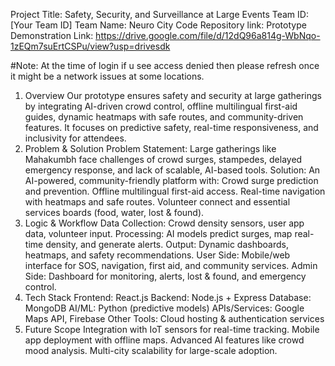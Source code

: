 Project Title: Safety, Security, and Surveillance at Large Events
Team ID: [Your Team ID]
Team Name: Neuro City
Code Repository link:
Prototype Demonstration Link: https://drive.google.com/file/d/12dQ96a814g-WbNqo-1zEQm7suErtCSPu/view?usp=drivesdk

#Note: At the time of login if u see access denied then please refresh once it might be a network issues at some locations.
1. Overview
Our prototype ensures safety and security at large gatherings by integrating AI-driven crowd control, offline multilingual first-aid guides, dynamic heatmaps with safe routes, and community-driven features. It focuses on predictive safety, real-time responsiveness, and inclusivity for attendees.
2. Problem & Solution
Problem Statement:
Large gatherings like Mahakumbh face challenges of crowd surges, stampedes, delayed emergency response, and lack of scalable, AI-based tools.
Solution:
An AI-powered, community-friendly platform with:
Crowd surge prediction and prevention.
Offline multilingual first-aid access.
Real-time navigation with heatmaps and safe routes.
Volunteer connect and essential services boards (food, water, lost & found).
3. Logic & Workflow
Data Collection: Crowd density sensors, user app data, volunteer input.
Processing: AI models predict surges, map real-time density, and generate alerts.
Output: Dynamic dashboards, heatmaps, and safety recommendations.
User Side: Mobile/web interface for SOS, navigation, first aid, and community services.
Admin Side: Dashboard for monitoring, alerts, lost & found, and emergency control.
4. Tech Stack
Frontend: React.js
Backend: Node.js + Express
Database: MongoDB
AI/ML: Python (predictive models)
APIs/Services: Google Maps API, Firebase
Other Tools: Cloud hosting & authentication services
5. Future Scope
Integration with IoT sensors for real-time tracking.
Mobile app deployment with offline maps.
Advanced AI features like crowd mood analysis.
Multi-city scalability for large-scale adoption.